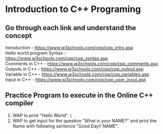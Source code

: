 # Introduction to C++ Programing

## Go through each link and understand the concept

Introduction - https://www.w3schools.com/cpp/cpp_intro.asp \
Hello world program Syntax - https://www.w3schools.com/cpp/cpp_syntax.asp \
Comments in C++ - https://www.w3schools.com/cpp/cpp_comments.asp \
Outputs in C++ - https://www.w3schools.com/cpp/cpp_output.asp \
Variable in C++ - https://www.w3schools.com/cpp/cpp_variables.asp \
Input in C++ - https://www.w3schools.com/cpp/cpp_user_input.asp 


## Practice Program to execute in the Online C++ compiler

1. WAP to print "Hello World". \
2. WAP to get input for the question "What is your NAME?" and print the Name with following sentence "Good Day!! NAME".
